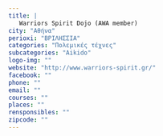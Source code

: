 ```yaml
---
title: |
   Warriors Spirit Dojo (AWA member)
city: "Αθήνα"
perioxi: "ΒΡΙΛΗΣΣΙΑ"
categories: "Πολεμικές τέχνες"
subcategories: "Aikido"
logo-img: ""
website: "http://www.warriors-spirit.gr/"
facebook: ""
phone: ""
email: ""
courses: ""
places: ""
rensponsibles: ""
zipcode: ""
---
```




